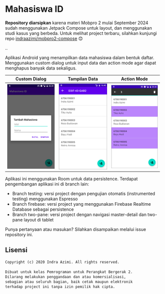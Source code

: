 # Mahasiswa ID

**Repository diarsipkan** karena materi Mobpro 2 mulai September 2024 sudah menggunakan Jetpack Compose untuk layout, dan menggunakan studi kasus yang berbeda. Untuk melihat project terbaru, silahkan kunjungi repo [indraazimi/mobpro2-compose](https://github.com/indraazimi/mobpro2-compose) 😊

..

Aplikasi Android yang menampilkan data mahasiswa dalam bentuk daftar. Menggunakan custom dialog untuk input data dan action mode agar dapat menghapus banyak data sekaligus.

Custom Dialog                                        | Tampilan Data                                        | Action Mode
-----------------------------------------------------|------------------------------------------------------|---------------------------------------------------
<img src="screenshots/dialog-tambah.png" width="200">|<img src="screenshots/list-mahasiswa.png" width="200">|<img src="screenshots/action-mode.png" width="200">

Aplikasi ini menggunakan Room untuk data persistence. Terdapat pengembangan aplikasi ini di branch lain:
- Branch testing: versi project dengan pengujian otomatis (instrumented testing) menggunakan Espresso
- Branch firebase: versi project yang menggunakan Firebase Realtime Database sebagai persistence
- Branch two-pane: versi project dengan navigasi master-detail dan two-pane layout di tablet

Punya pertanyaan atau masukan? Silahkan disampaikan melalui issue repository ini.

## Lisensi

    Copyright (c) 2020 Indra Azimi. All rights reserved.

    Dibuat untuk kelas Pemrograman untuk Perangkat Bergerak 2.
    Dilarang melakukan penggandaan dan atau komersialisasi,
    sebagian atau seluruh bagian, baik cetak maupun elektronik
    terhadap project ini tanpa izin pemilik hak cipta.
